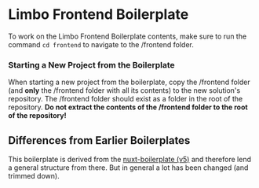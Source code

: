# Limbo Frontend Boilerplate

To work on the Limbo Frontend Boilerplate contents, make sure to run the command `cd frontend` to navigate to the /frontend folder.

### Starting a New Project from the Boilerplate

When starting a new project from the boilerplate, copy the /frontend folder (and **only** the /frontend folder with all its contents) to the new solution's repository. The /frontend folder should exist as a folder in the root of the repository. **Do not extract the contents of the /frontend folder to the root of the repository!**

## Differences from Earlier Boilerplates

This boilerplate is derived from the [nuxt-boilerplate (v5)](https://github.com/limbo-works/nuxt-boilerplat) and therefore lend a general structure from there. But in general a lot has been changed (and trimmed down).
